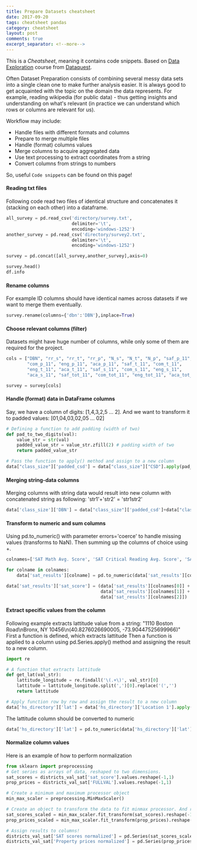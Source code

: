 ```yaml
---
title: Prepare Datasets cheatsheet
date: 2017-09-20
tags: cheatsheet pandas
category: cheatsheet
layout: post
comments: true
excerpt_separator: <!--more-->
---
```


This is a *Cheatsheet*, meaning it contains code snippets. Based on [Data Exploration](https://www.dataquest.io/course/data-exploration) course from [Dataquest](https://www.dataquest.io).

Often Dataset Preparation consists of combining several messy data sets into a single clean one to make further analysis easier.
It is always good to get acquainted with the topic on the domain the data represents. For example, reading wikipedia (for public data) - thus getting insights and understanding on what's relevant (in practice we can understand which rows or columns are relevant for us).

<!--more-->

Workflow may include:
 - Handle files with different formats and columns
 - Prepare to merge multiple files
 - Handle (format) columns values
 - Merge columns to acquire aggregated data
 - Use text processing to extract coordinates from a string
 - Convert columns from strings to numbers

So, useful `Code snippets` can be found on this page!

#### Reading txt files
Following code read two files of identical structure and concatenates it (stacking on each other) into a dataframe.


```python
all_survey = pd.read_csv('directory/survey.txt',
                         delimiter='\t',
                         encoding='windows-1252')
another_survey = pd.read_csv('directory/survey2.txt',
                         delimiter='\t',
                         encoding='windows-1252')

survey = pd.concat([all_survey,another_survey],axis=0)

survey.head()
df.info
```

#### Rename columns
For example ID columns should have identical names across datasets if we want to merge them eventually.


```python
survey.rename(columns={'dbn':'DBN'},inplace=True)
```

#### Choose relevant columns (filter)
Datasets might have huge number of columns, while only some of them are required for the project.


```python
cols = ["DBN", "rr_s", "rr_t", "rr_p", "N_s", "N_t", "N_p", "saf_p_11",
        "com_p_11", "eng_p_11", "aca_p_11", "saf_t_11", "com_t_11",
        "eng_t_11", "aca_t_11", "saf_s_11", "com_s_11", "eng_s_11",
        "aca_s_11", "saf_tot_11", "com_tot_11", "eng_tot_11", "aca_tot_11"]

survey = survey[cols]
```

#### Handle (format) data in DataFrame columns
Say, we have a column of digits: [1,4,3,2,5 ... 2]. And we want to transform it to padded values: [01,04,03,02,05 ... 02]


```python
# Defining a function to add padding (width of two)
def pad_to_two_digits(val):
    value_str = str(val)
    padded_value_str = value_str.zfill(2) # padding width of two
    return padded_value_str

# Pass the function to apply() method and assign to a new column
data["class_size"]['padded_csd'] = data["class_size"]["CSD"].apply(pad_to_two_digits)
```

#### Merging string-data columns
Merging columns with string data would result into new column with concatenated string as following: 'str1'+'str2' = 'str1str2'


```python
data['class_size']['DBN'] = data["class_size"]['padded_csd']+data["class_size"]['SCHOOL CODE']
```

#### Transform to numeric and sum columns
Using pd.to_numeric() with parameter errors='coerce' to handle missing values (transforms to NaN).
Then summing up the columns of choice using +.


```python
colnames=['SAT Math Avg. Score', 'SAT Critical Reading Avg. Score', 'SAT Writing Avg. Score']

for colname in colnames:
    data['sat_results'][colname] = pd.to_numeric(data['sat_results'][colname], errors='coerce')

data['sat_results']['sat_score'] = (data['sat_results'][colnames[0]] +
                                    data['sat_results'][colnames[1]] +
                                    data['sat_results'][colnames[2]])
```

#### Extract specific values from the column
Following example extracts lattitude value from a string: "1110 Boston Road\nBronx, NY 10456\n(40.8276026690005, -73.90447525699966)"
First a function is defined, which extracts lattitude
Then a function is applied to a column using pd.Series.apply() method and assigning the result to a new column.


```python
import re

# A function that extracts lattitude
def get_lat(val_str):
    lattitude_longitude = re.findall('\(.+\)', val_str)[0]
    lattitude = lattitude_longitude.split(',')[0].replace('(','')
    return lattitude

# Apply function row by row and assign the result to a new column
data['hs_directory']['lat'] = data['hs_directory']['Location 1'].apply(get_lat)
```

The lattitude column should be converted to numeric


```python
data['hs_directory']['lat'] = pd.to_numeric(data['hs_directory']['lat'], errors='coerce')
```

#### Normalize column values
Here is an example of how to perform normalization


```python
from sklearn import preprocessing
# Get series as arrays of data, reshaped to two dimensions.
sat_scores = districts_val_sat['sat_score'].values.reshape(-1,1)
prop_prices = districts_val_sat['FULLVAL'].values.reshape(-1,1)

# Create a minimum and maximum processor object
min_max_scaler = preprocessing.MinMaxScaler()

# Create an object to transform the data to fit minmax processor. And reshape back to 1 dimension arrays.
sat_scores_scaled = min_max_scaler.fit_transform(sat_scores).reshape(-1)
prop_prices_scaled = min_max_scaler.fit_transform(prop_prices).reshape(-1)

# Assign results to columns!
districts_val_sat['SAT scores normalized'] = pd.Series(sat_scores_scaled)
districts_val_sat['Property prices normalized'] = pd.Series(prop_prices_scaled)
```
